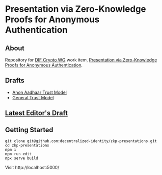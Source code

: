 # Presentation via Zero-Knowledge Proofs for Anonymous Authentication

## About

Repository for [DIF Crypto WG](https://github.com/decentralized-identity/crypto-wg) work item, [Presentation via Zero-Knowledge Proofs for Anonymous Authentication](https://github.com/decentralized-identity/crypto-wg/blob/main/work_items/self_attestation_via_zkps.md).

## Drafts

- [Anon Aadhaar Trust Model](./trust_models/anon-aadhaar.md)
- [General Trust Model](./trust_models/general_trust_model.md)

## [Latest Editor's Draft](https://identity.foundation/zkp-presentations/)

## Getting Started

```
git clone git@github.com:decentralized-identity/zkp-presentations.git
cd zkp-presentations
npm i
npm run edit
npx serve build
```

Visit http://localhost:5000/
